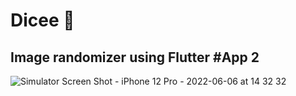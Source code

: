 


# Dicee 🎲

## Image randomizer using Flutter #App 2

![Simulator Screen Shot - iPhone 12 Pro - 2022-06-06 at 14 32 32](https://user-images.githubusercontent.com/66169072/172102071-a810aa60-a026-45bb-a028-5c57ba0b8565.png)
